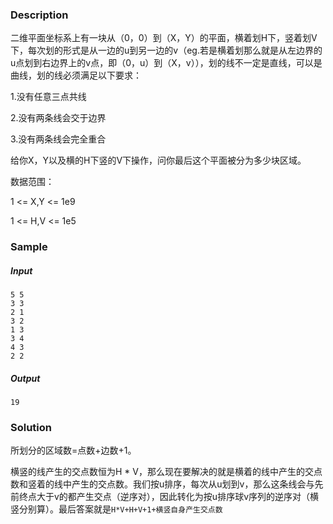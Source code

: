 ### Description

二维平面坐标系上有一块从（0，0）到（X，Y）的平面，横着划H下，竖着划V下，每次划的形式是从一边的u到另一边的v（eg.若是横着划那么就是从左边界的u点划到右边界上的v点，即（0，u）到（X，v）），划的线不一定是直线，可以是曲线，划的线必须满足以下要求：

1.没有任意三点共线

2.没有两条线会交于边界

3.没有两条线会完全重合

给你X，Y以及横的H下竖的V下操作，问你最后这个平面被分为多少块区域。

数据范围：

1 <= X,Y <= 1e9

1 <= H,V <= 1e5

### Sample

##### Input

```
5 5
3 3
2 1
3 2
1 3
3 4
4 3
2 2
```

##### Output

```
19
```

### Solution

所划分的区域数=点数+边数+1。

横竖的线产生的交点数恒为H * V，那么现在要解决的就是横着的线中产生的交点数和竖着的线中产生的交点数。我们按u排序，每次从u划到v，那么这条线会与先前终点大于v的都产生交点（逆序对），因此转化为按u排序球v序列的逆序对（横竖分别算）。最后答案就是`H*V+H+V+1+横竖自身产生交点数`
